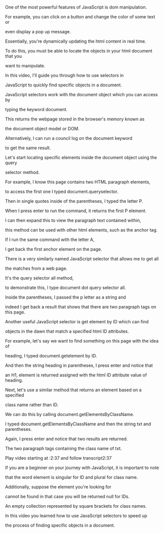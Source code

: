 One of the most powerful features of JavaScript is dom manipulation. 

For example, you can click on a button and change the color of some text or 

even display a pop up message. 

Essentially, you're dynamically updating the html content in real time. 

To do this, you must be able to locate the objects in your html document that you 

want to manipulate. 

In this video, I'll guide you through how to use selectors in 

JavaScript to quickly find specific objects in a document. 

JavaScript selectors work with the document object which you can access by 

typing the keyword document. 

This returns the webpage stored in the browser's memory known as 

the document object model or DOM. 

Alternatively, I can run a council log on the document keyword 

to get the same result. 

Let's start locating specific elements inside the document object using the query 

selector method. 

For example, I know this page contains two HTML paragraph elements, 

to access the first one I typed document.queryselector. 

Then in single quotes inside of the parentheses, I typed the letter P. 

When I press enter to run the command, it returns the first P element. 

I can then expand this to view the paragraph text contained within, 

this method can be used with other html elements, such as the anchor tag. 

If I run the same command with the letter A, 

I get back the first anchor element on the page. 

There is a very similarly named JavaScript selector that allows me to get all 

the matches from a web page. 

It's the query selector all method, 

to demonstrate this, I type document dot query selector all. 

Inside the parentheses, I passed the p letter as a string and 

indeed I get back a result that shows that there are two paragraph tags on this page. 

Another useful JavaScript selector is get element by ID which can find 

objects in the dawn that match a specified html ID attributes. 

For example, let's say we want to find something on this page with the idea of 

heading, I typed document.getelement by ID. 

And then the string heading in parentheses, I press enter and notice that 

an H1, element is returned assigned with the html ID attribute value of heading. 

Next, let's use a similar method that returns an element based on a specified 

class name rather than ID. 

We can do this by calling document.getElementsByClassName. 

I typed document.getElementsByClassName and then the string txt and parentheses. 

Again, I press enter and notice that two results are returned. 

The two paragraph tags containing the class name of txt.

Play video starting at :2:37 and follow transcript2:37

If you are a beginner on your journey with JavaScript, it is important to note 

that the word element is singular for ID and plural for class name. 

Additionally, suppose the element you're looking for 

cannot be found in that case you will be returned null for IDs. 

An empty collection represented by square brackets for class names. 

In this video you learned how to use JavaScript selectors to speed up 

the process of finding specific objects in a document.